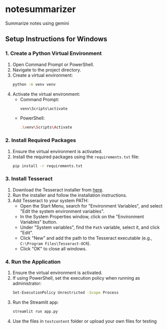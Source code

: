 # notesummarizer
Summarize notes using gemini
## Setup Instructions for Windows

### 1. Create a Python Virtual Environment
1. Open Command Prompt or PowerShell.
2. Navigate to the project directory.
3. Create a virtual environment:
    ```sh
    python -m venv venv
    ```
4. Activate the virtual environment:
    - Command Prompt:
        ```sh
        venv\Scripts\activate
        ```
    - PowerShell:
        ```sh
        .\venv\Scripts\Activate
        ```

### 2. Install Required Packages
1. Ensure the virtual environment is activated.
2. Install the required packages using the `requirements.txt` file:
    ```sh
    pip install -r requirements.txt
    ```

### 3. Install Tesseract
1. Download the Tesseract installer from [here](https://github.com/UB-Mannheim/tesseract/wiki).
2. Run the installer and follow the installation instructions.
3. Add Tesseract to your system PATH:
    - Open the Start Menu, search for "Environment Variables", and select "Edit the system environment variables".
    - In the System Properties window, click on the "Environment Variables" button.
    - Under "System variables", find the `Path` variable, select it, and click "Edit".
    - Click "New" and add the path to the Tesseract executable (e.g., `C:\Program Files\Tesseract-OCR`).
    - Click "OK" to close all windows.

### 4. Run the Application
1. Ensure the virtual environment is activated.
2. If using PowerShell, set the execution policy when running as administrator:
    ```sh
    Set-ExecutionPolicy Unrestricted -Scope Process
    ```
3. Run the Streamlit app:
    ```sh
    streamlit run app.py
    ```
4. Use the files in `testcontent` folder or upload your own files for testing